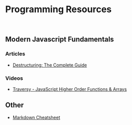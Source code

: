 # Programming Resources

<br />

## Modern Javascript Fundamentals

### Articles

- [Destructuring: The Complete Guide](https://codeburst.io/es6-destructuring-the-complete-guide-7f842d08b98f)

### Videos

- [Traversy - JavaScript Higher Order Functions & Arrays](https://www.youtube.com/watch?v=rRgD1yVwIvE)

## Other

- [Markdown Cheatsheet](https://github.com/adam-p/markdown-here/wiki/Markdown-Cheatsheet)
